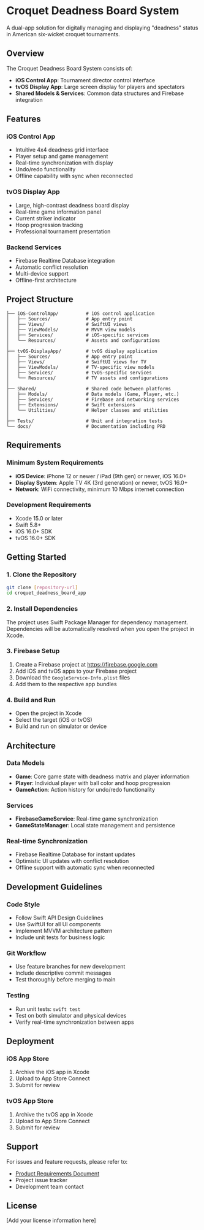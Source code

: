 # Croquet Deadness Board System

A dual-app solution for digitally managing and displaying "deadness" status in American six-wicket croquet tournaments.

## Overview

The Croquet Deadness Board System consists of:
- **iOS Control App**: Tournament director control interface
- **tvOS Display App**: Large screen display for players and spectators
- **Shared Models & Services**: Common data structures and Firebase integration

## Features

### iOS Control App
- Intuitive 4x4 deadness grid interface
- Player setup and game management
- Real-time synchronization with display
- Undo/redo functionality
- Offline capability with sync when reconnected

### tvOS Display App
- Large, high-contrast deadness board display
- Real-time game information panel
- Current striker indicator
- Hoop progression tracking
- Professional tournament presentation

### Backend Services
- Firebase Realtime Database integration
- Automatic conflict resolution
- Multi-device support
- Offline-first architecture

## Project Structure

```
├── iOS-ControlApp/          # iOS control application
│   ├── Sources/             # App entry point
│   ├── Views/               # SwiftUI views
│   ├── ViewModels/          # MVVM view models
│   ├── Services/            # iOS-specific services
│   └── Resources/           # Assets and configurations
│
├── tvOS-DisplayApp/         # tvOS display application
│   ├── Sources/             # App entry point
│   ├── Views/               # SwiftUI views for TV
│   ├── ViewModels/          # TV-specific view models
│   ├── Services/            # tvOS-specific services
│   └── Resources/           # TV assets and configurations
│
├── Shared/                  # Shared code between platforms
│   ├── Models/              # Data models (Game, Player, etc.)
│   ├── Services/            # Firebase and networking services
│   ├── Extensions/          # Swift extensions
│   └── Utilities/           # Helper classes and utilities
│
├── Tests/                   # Unit and integration tests
└── docs/                    # Documentation including PRD
```

## Requirements

### Minimum System Requirements
- **iOS Device**: iPhone 12 or newer / iPad (9th gen) or newer, iOS 16.0+
- **Display System**: Apple TV 4K (3rd generation) or newer, tvOS 16.0+
- **Network**: WiFi connectivity, minimum 10 Mbps internet connection

### Development Requirements
- Xcode 15.0 or later
- Swift 5.8+
- iOS 16.0+ SDK
- tvOS 16.0+ SDK

## Getting Started

### 1. Clone the Repository
```bash
git clone [repository-url]
cd croquet_deadness_board_app
```

### 2. Install Dependencies
The project uses Swift Package Manager for dependency management. Dependencies will be automatically resolved when you open the project in Xcode.

### 3. Firebase Setup
1. Create a Firebase project at https://firebase.google.com
2. Add iOS and tvOS apps to your Firebase project
3. Download the `GoogleService-Info.plist` files
4. Add them to the respective app bundles

### 4. Build and Run
- Open the project in Xcode
- Select the target (iOS or tvOS)
- Build and run on simulator or device

## Architecture

### Data Models
- **Game**: Core game state with deadness matrix and player information
- **Player**: Individual player with ball color and hoop progression
- **GameAction**: Action history for undo/redo functionality

### Services
- **FirebaseGameService**: Real-time game synchronization
- **GameStateManager**: Local state management and persistence

### Real-time Synchronization
- Firebase Realtime Database for instant updates
- Optimistic UI updates with conflict resolution
- Offline support with automatic sync when reconnected

## Development Guidelines

### Code Style
- Follow Swift API Design Guidelines
- Use SwiftUI for all UI components
- Implement MVVM architecture pattern
- Include unit tests for business logic

### Git Workflow
- Use feature branches for new development
- Include descriptive commit messages
- Test thoroughly before merging to main

### Testing
- Run unit tests: `swift test`
- Test on both simulator and physical devices
- Verify real-time synchronization between apps

## Deployment

### iOS App Store
1. Archive the iOS app in Xcode
2. Upload to App Store Connect
3. Submit for review

### tvOS App Store
1. Archive the tvOS app in Xcode
2. Upload to App Store Connect
3. Submit for review

## Support

For issues and feature requests, please refer to:
- [Product Requirements Document](docs/croquet-deadness-board-prd.md)
- Project issue tracker
- Development team contact

## License

[Add your license information here]
